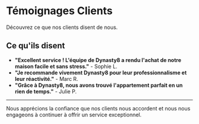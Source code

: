 # Témoignages Clients

Découvrez ce que nos clients disent de nous.

## Ce qu'ils disent

- **"Excellent service ! L'équipe de Dynasty8 a rendu l'achat de notre maison facile et sans stress."** - Sophie L.
- **"Je recommande vivement Dynasty8 pour leur professionnalisme et leur réactivité."** - Marc R.
- **"Grâce à Dynasty8, nous avons trouvé l'appartement parfait en un rien de temps."** - Julie P.

---

Nous apprécions la confiance que nos clients nous accordent et nous nous engageons à continuer à offrir un service exceptionnel.
